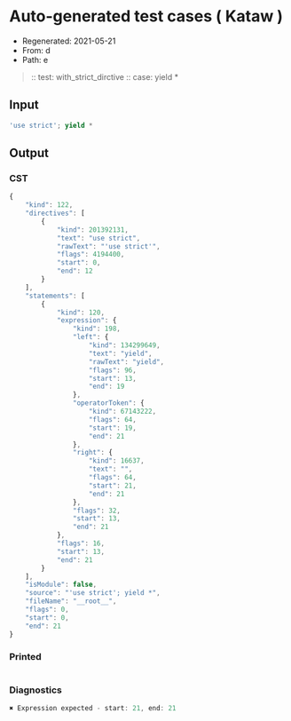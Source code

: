 # Auto-generated test cases ( Kataw )
- Regenerated: 2021-05-21
- From: d
- Path: e
> :: test: with_strict_dirctive
> :: case: yield *
## Input

`````js
'use strict'; yield *
`````
## Output

### CST

```javascript
{
    "kind": 122,
    "directives": [
        {
            "kind": 201392131,
            "text": "use strict",
            "rawText": "'use strict'",
            "flags": 4194400,
            "start": 0,
            "end": 12
        }
    ],
    "statements": [
        {
            "kind": 120,
            "expression": {
                "kind": 198,
                "left": {
                    "kind": 134299649,
                    "text": "yield",
                    "rawText": "yield",
                    "flags": 96,
                    "start": 13,
                    "end": 19
                },
                "operatorToken": {
                    "kind": 67143222,
                    "flags": 64,
                    "start": 19,
                    "end": 21
                },
                "right": {
                    "kind": 16637,
                    "text": "",
                    "flags": 64,
                    "start": 21,
                    "end": 21
                },
                "flags": 32,
                "start": 13,
                "end": 21
            },
            "flags": 16,
            "start": 13,
            "end": 21
        }
    ],
    "isModule": false,
    "source": "'use strict'; yield *",
    "fileName": "__root__",
    "flags": 0,
    "start": 0,
    "end": 21
}
```

### Printed

```javascript

```

### Diagnostics

```javascript
✖ Expression expected - start: 21, end: 21

```

